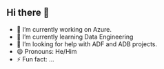 ## Hi there 👋

- 🔭 I’m currently working on Azure.
- 🌱 I’m currently learning Data Engineering
- 🤔 I’m looking for help with ADF and ADB projects.
- 😄 Pronouns: He/Him
- ⚡ Fun fact: ...
